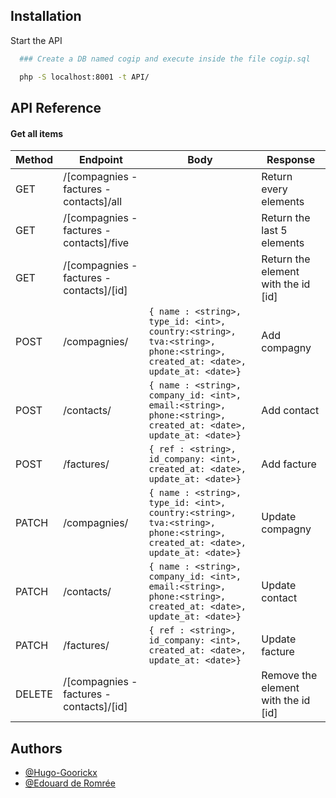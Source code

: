 
## Installation

Start the API

```bash
  ### Create a DB named cogip and execute inside the file cogip.sql

  php -S localhost:8001 -t API/
```
    
## API Reference

#### Get all items

| Method | Endpoint                                 | Body                                                                                                                            | Response                            |
| ------ | ---------------------------------------- | ------------------------------------------------------------------------------------------------------------------------------- | ----------------------------------- |
| GET    | /[compagnies - factures - contacts]/all  |                                                                                                                                 | Return every elements               |
| GET    | /[compagnies - factures - contacts]/five |                                                                                                                                 | Return the last 5 elements          |
| GET    | /[compagnies - factures - contacts]/[id] |                                                                                                                                 | Return the element with the id [id] |
| POST   | /compagnies/                             | `{ name : <string>, type_id: <int>,  country:<string>, tva:<string>,  phone:<string>,  created_at: <date>, update_at: <date>}`  | Add compagny                        |
| POST   | /contacts/                               | `{ name : <string>,  company_id: <int>, email:<string>, phone:<string>, created_at: <date>, update_at: <date>}`                 | Add contact                         |
| POST   | /factures/                               | `{ ref : <string>, id_company: <int>, created_at: <date>, update_at: <date>}`                                                   | Add facture                         |
| PATCH  | /compagnies/                             | `{ name : <string>, type_id: <int>,  country:<string>, tva:<string>,  phone:<string>,  created_at: <date>, update_at: <date>}`  | Update compagny                     |
| PATCH  | /contacts/                               | `{ name : <string>,  company_id: <int>, email:<string>, phone:<string>, created_at: <date>, update_at: <date>}`                 | Update contact                      |
| PATCH  | /factures/                               | `{ ref : <string>, id_company: <int>, created_at: <date>, update_at: <date>}`                                                   | Update facture                      |
| DELETE | /[compagnies - factures - contacts]/[id] |                                                                                                                                 | Remove the element with the id [id] |



## Authors

- [@Hugo-Goorickx](https://github.com/Hugo-Goorickx)
- [@Edouard de Romrée](https://github.com/Ed0598)


